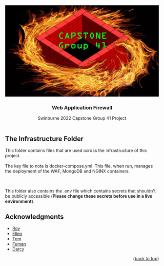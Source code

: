 <!-- PROJECT LOGO -->
<br />
<div align="center">
  <a href="https://github.com/capstone-g41-waf-ids/">
    <img src="../documentation-images/capstonelogorectangle.png" alt="Logo" width="600" height="300">
  </a>
</div>
<h3 align="center">Web Application Firewall</h3>

  <p align="center">
    Swinburne 2022 Capstone Group 41 Project
    <br />
    <br />

  </p>


<!-- USAGE EXAMPLES -->
## The Infrastructure Folder

This folder contains files that are used across the infrastructure of this project. <br><br>
The key file to note is docker-compose.yml. This file, when run, manages the deployment of the WAF, MongoDB and NGINX containers.

<br><br>
This folder also contains the .env file which contains secrets that shouldn't be publicly accessible (**Please change these secrets before use in a live environment**).


<!-- ACKNOWLEDGMENTS -->
## Acknowledgments

* [Roy](https://github.com/orgs/capstone-g41-waf-ids/people/RoystonJoel)
* [Ellen](https://github.com/orgs/capstone-g41-waf-ids/people/orangeblossomest)
* [Tom](https://github.com/orgs/capstone-g41-waf-ids/people/Choski)
* [Fuman](https://github.com/orgs/capstone-g41-waf-ids/people/fumank2)
* [Darcy](https://github.com/orgs/capstone-g41-waf-ids/people/ASD-Database)

<p align="right">(<a href="#readme-top">back to top</a>)</p>


